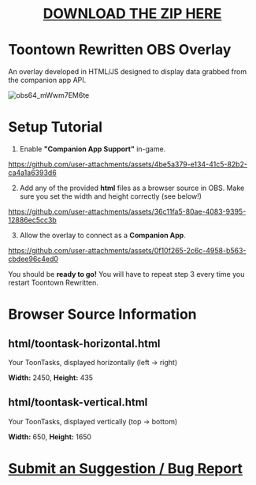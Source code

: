 <h1 align="center"><a href="https://github.com/BoggTech/TTR-OBS/archive/refs/heads/master.zip">DOWNLOAD THE ZIP HERE</a></h1>

# Toontown Rewritten OBS Overlay
An overlay developed in HTML/JS designed to display data grabbed from the companion app API.

![obs64_mWwm7EM6te](https://github.com/user-attachments/assets/9ccb5c3d-cbe8-48d5-9cef-d1613f20ba4d)

# Setup Tutorial
1. Enable **"Companion App Support"** in-game.

https://github.com/user-attachments/assets/4be5a379-e134-41c5-82b2-ca4a1a6393d6

  2. Add any of the provided **html** files as a browser source in OBS. Make sure you set the width and height correctly (see below!)

https://github.com/user-attachments/assets/36c11fa5-80ae-4083-9395-12886ec5cc3b

3. Allow the overlay to connect as a **Companion App**.

https://github.com/user-attachments/assets/0f10f265-2c6c-4958-b563-cbdee96c4ed0

You should be **ready to go!** You will have to repeat step 3 every time you restart Toontown Rewritten.

# Browser Source Information
## html/toontask-horizontal.html 

Your ToonTasks, displayed horizontally (left -> right)

**Width:** 2450, **Height:** 435

## html/toontask-vertical.html

Your ToonTasks, displayed vertically (top -> bottom)

**Width:** 650, **Height:** 1650

# [Submit an Suggestion / Bug Report](https://github.com/BoggTech/TTR-OBS/issues/new)
